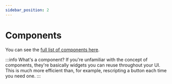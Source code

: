 ```yaml
---
sidebar_position: 2
---
```


# Components

You can see the [full list of components here](/api/Base).

:::info What's a component?
  If you're unfamiliar with the concept of components, they're basically widgets you can reuse throughout your UI. This is much more efficient than, for example, rescripting a button each time you need one.
:::
